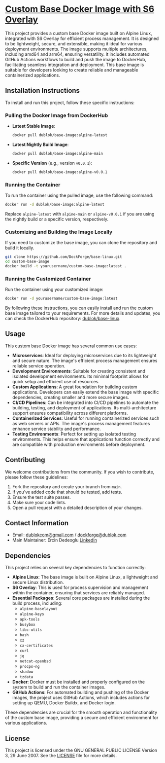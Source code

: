 # [Custom Base Docker Image with S6 Overlay](https://github.com/DockForge/base-linux)

This project provides a custom base Docker image built on Alpine Linux, integrated with S6 Overlay for efficient process management. It is designed to be lightweight, secure, and extensible, making it ideal for various deployment environments. The image supports multiple architectures, including amd64 and arm64, ensuring versatility. It includes automated GitHub Actions workflows to build and push the image to DockerHub, facilitating seamless integration and deployment. This base image is suitable for developers looking to create reliable and manageable containerized applications.

## Installation Instructions

To install and run this project, follow these specific instructions:

### Pulling the Docker Image from DockerHub

- **Latest Stable Image**:
  ```bash
  docker pull dublok/base-image:alpine-latest
  ```
- **Latest Nightly Build Image**:
  ```bash
  docker pull dublok/base-image:alpine-main
  ```
- **Specific Version** (e.g., version `v0.0.1`):
  ```bash
  docker pull dublok/base-image:alpine-v0.0.1
  ```

### Running the Container

To run the container using the pulled image, use the following command:
```bash
docker run -d dublok/base-image:alpine-latest
```
Replace `alpine-latest` with `alpine-main` or `alpine-v0.0.1` if you are using the nightly build or a specific version, respectively.

### Customizing and Building the Image Locally

If you need to customize the base image, you can clone the repository and build it locally.
```bash
git clone https://github.com/DockForge/base-linux.git
cd custom-base-image
docker build -t yourusername/custom-base-image:latest .
```

### Running the Customized Container

Run the container using your customized image:
```bash
docker run -d yourusername/custom-base-image:latest
```

By following these instructions, you can easily install and run the custom base image tailored to your requirements. For more details and updates, you can check the DockerHub repository: [dublok/base-linux](https://hub.docker.com/r/dublok/base-linux).

## Usage

This custom base Docker image has several common use cases:

- **Microservices**: Ideal for deploying microservices due to its lightweight and secure nature. The image's efficient process management ensures reliable service operation.
- **Development Environments**: Suitable for creating consistent and isolated development environments. Its minimal footprint allows for quick setup and efficient use of resources.
- **Custom Applications**: A great foundation for building custom applications. Developers can easily extend the base image with specific dependencies, creating smaller and more secure images.
- **CI/CD Pipelines**: Can be integrated into CI/CD pipelines to automate the building, testing, and deployment of applications. Its multi-architecture support ensures compatibility across different platforms.
- **Containerized Services**: Useful for running containerized services such as web servers or APIs. The image's process management features enhance service stability and performance.
- **Testing Environments**: Perfect for setting up isolated testing environments. This helps ensure that applications function correctly and are compatible with production environments before deployment.

## Contributing

We welcome contributions from the community. If you wish to contribute, please follow these guidelines:

1. Fork the repository and create your branch from `main`.
2. If you've added code that should be tested, add tests.
3. Ensure the test suite passes.
4. Make sure your code lints.
5. Open a pull request with a detailed description of your changes.

## Contact Information

- Email: [dublokcom@gmail.com](mailto:dublokcom@gmail.com) / [dockforge@dublok.com](mailto:dockforge@dublok.com)
- Main Maintainer: Ercin Dedeoglu [LinkedIn](https://www.linkedin.com/in/ercindedeoglu/)

## Dependencies

This project relies on several key dependencies to function correctly:

- **Alpine Linux**: The base image is built on Alpine Linux, a lightweight and secure Linux distribution.
- **S6 Overlay**: This is used for process supervision and management within the container, ensuring that services are reliably managed.
- **Essential Packages**: Several core packages are installed during the build process, including:
  - `alpine-baselayout`
  - `alpine-keys`
  - `apk-tools`
  - `busybox`
  - `libc-utils`
  - `bash`
  - `xz`
  - `ca-certificates`
  - `curl`
  - `jq`
  - `netcat-openbsd`
  - `procps-ng`
  - `shadow`
  - `tzdata`
- **Docker**: Docker must be installed and properly configured on the system to build and run the container images.
- **GitHub Actions**: For automated building and pushing of the Docker images, the project uses GitHub Actions, which includes actions for setting up QEMU, Docker Buildx, and Docker login.

These dependencies are crucial for the smooth operation and functionality of the custom base image, providing a secure and efficient environment for various applications.

## License

This project is licensed under the GNU GENERAL PUBLIC LICENSE Version 3, 29 June 2007. See the [LICENSE](LICENSE) file for more details.
